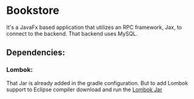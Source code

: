 # Bookstore
It's a JavaFx based application that utilizes an RPC framework, Jax, to connect to the backend.
That backend uses MySQL.

## Dependencies:

### Lombok:
That Jar is already added in the gradle configuration.
But to add Lombok support to Eclipse compiler download and run the [Lombok Jar](https://projectlombok.org/download)
